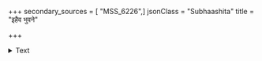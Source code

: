 +++
secondary_sources = [ "MSS_6226",]
jsonClass = "Subhaashita"
title = "इहैव भुवने"

+++

<details><summary>Text</summary>

इहैव भुवने जातं सत्त्वसंस्थापनं क्षमम्।  
गृह्यते किमपि स्वस्थैर् अन्यत् किमपि जिह्मगैः॥
</details>
